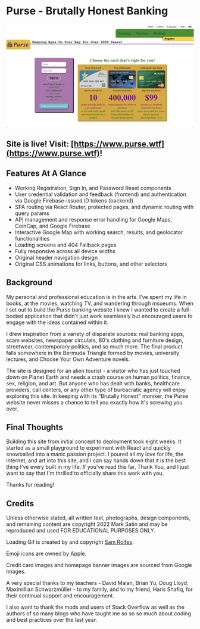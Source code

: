 # Purse - Brutally Honest Banking

![Purse Banking Homepage](./src/assets/Purse%20Homepage.jpg)

## Site is live! Visit: [https://www.purse.wtf](https://www.purse.wtf)!

## Features At A Glance

- Working Registration, Sign In, and Password Reset components
- User credential validation and feedback (frontend) and authentication via Google Firebase-issued ID tokens (backend)
- SPA routing via React Router, protected pages, and dynamic routing with query params
- API management and response error handling for Google Maps, CoinCap, and Google Firebase
- Interactive Google Map with working search, results, and geolocator functionalities
- Loading screens and 404 Fallback pages
- Fully responsive across all device widths
- Original header navigation design
- Original CSS animations for links, buttons, and other selectors

## Background

My personal and professional education is in the arts. I've spent my life in books, at the movies, watching TV, and wandering through msueums. When I set out to build the Purse banking website I knew I wanted to create a full-bodied application that didn't just work seamlessly but encouraged users to engage with the ideas contained within it.

I drew inspiration from a variety of disparate sources: real banking apps, scam websites, newspaper circulars, 80's clothing and furniture design, streetwear, contemporary politics, and so much more. The final product falls somewhere in the Bermuda Triangle formed by movies, university lectures, and Choose Your Own Adventure novels.

The site is designed for an alien tourist - a visitor who has just touched down on Planet Earth and needs a crash course on human politics, finance, sex, religion, and art. But anyone who has dealt with banks, healthcare providers, call centers, or any other type of bureacratic agency will enjoy exploring this site. In keeping with its "Brutally Honest" moniker, the Purse website never misses a chance to tell you exactly how it's screwing you over.

## Final Thoughts

Building this site from initial concept to deployment took eight weeks. It started as a small playground to experiment with React and quickly snowballed into a manic passion project. I poured all my love for life, the internet, and art into this site, and I can say hands down that it is the best thing I've every built in my life. If you've read this far, Thank You, and I just want to say that I'm thrilled to officially share this work with you.

Thanks for reading!

## Credits

Unless otherwise stated, all written text, photographs, design components, and remaining content are copyright 2022 Mark Satin and may be reproduced and used FOR EDUCATIONAL PURPOSES ONLY.

Loading Gif is created by and copyright [Sam Rolfes](https://www.instagram.com/sam.rolfes/).

Emoji icons are owned by Apple.

Credit card images and homepage banner images are sourced from Google Images.

A very special thanks to my teachers - David Malan, Brian Yu, Doug Lloyd, Maximillian Schwarzmüller - to my family, and to my friend, Haris Shafiq, for their continual support and encouragement.

I also want to thank the mods and users of Stack Overflow as well as the authors of so many blogs who have taught me so so so much about coding and best practices over the last year.
